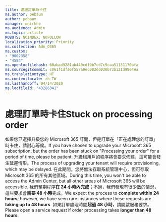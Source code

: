 ```yaml
---
title: 處理訂單時卡住
ms.author: pebaum
author: pebaum
manager: mnirkhe
ms.audience: Admin
ms.topic: article
ROBOTS: NOINDEX, NOFOLLOW
localization_priority: Priority
ms.collection: Adm_O365
ms.custom:
- "9002358"
- "4584"
ms.openlocfilehash: 60abad9281ab440cd19b7cd7c9caa51151170bfa
ms.sourcegitcommit: c061f1dfa6f557a9ec083dd030b73b121d9864ea
ms.translationtype: HT
ms.contentlocale: zh-TW
ms.lasthandoff: 04/14/2020
ms.locfileid: "43286341"
---
```

# <a name="stuck-on-processing-order"></a><span data-ttu-id="97d1e-102">處理訂單時卡住</span><span class="sxs-lookup"><span data-stu-id="97d1e-102">Stuck on processing order</span></span>

<span data-ttu-id="97d1e-103">如果您已選擇升級您的 Microsoft 365 訂閱，但是訂單在「正在處理您的訂單」時卡住，請耐心等候。</span><span class="sxs-lookup"><span data-stu-id="97d1e-103">If you have chosen to upgrade your Microsoft 365 subscription, but the order has been stuck on "Processing your order" for a period of time, please be patient.</span></span> <span data-ttu-id="97d1e-104">升級租用戶的程序將會要求佈建，這可能會發生延遲情形。</span><span class="sxs-lookup"><span data-stu-id="97d1e-104">The process of upgrading your tenant will require provisioning, which may be delayed.</span></span> <span data-ttu-id="97d1e-105">在此期間，您將無法存取系統管理中心，但可存取 Microsoft 365 的所有其他區域。</span><span class="sxs-lookup"><span data-stu-id="97d1e-105">During this time, you won't be able to access the Admin Center, but all other areas of Microsoft 365 will be accessible.</span></span> <span data-ttu-id="97d1e-106">我們預期程序**在 24 小時內完成**；不過，我們發現有很少數的情況，這些要求會**需要 48 小時**完成。</span><span class="sxs-lookup"><span data-stu-id="97d1e-106">We expect the process to **complete within 24 hours**; however, we have seen rare instances where these requests are **taking up to 48 hours**.</span></span> <span data-ttu-id="97d1e-107">如果訂單處理時間**超過 48 小時**，請開啟服務要求。</span><span class="sxs-lookup"><span data-stu-id="97d1e-107">Please open a service request if order processing takes **longer than 48 hours**.</span></span>
